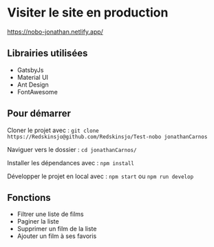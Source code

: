# Visiter le site en production
https://nobo-jonathan.netlify.app/

## Librairies utilisées
- GatsbyJs
- Material UI
- Ant Design
- FontAwesome

## Pour démarrer
Cloner le projet avec :
```git clone https://Redskinsjo@github.com/Redskinsjo/Test-nobo jonathanCarnos```

Naviguer vers le dossier :
```cd jonathanCarnos/```

Installer les dépendances avec :
```npm install```

Développer le projet en local avec :
```npm start```
ou
```npm run develop```

## Fonctions
- Filtrer une liste de films
- Paginer la liste
- Supprimer un film de la liste
- Ajouter un film à ses favoris
